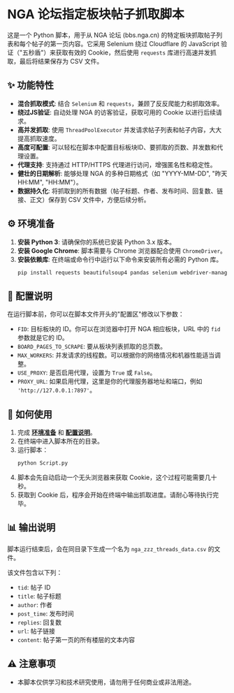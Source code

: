 # NGA 论坛指定板块帖子抓取脚本

这是一个 Python 脚本，用于从 NGA 论坛 (bbs.nga.cn) 的特定板块抓取帖子列表和每个帖子的第一页内容。它采用 Selenium 绕过 Cloudflare 的 JavaScript 验证（"五秒盾"）来获取有效的 Cookie，然后使用 `requests` 库进行高速并发抓取，最后将结果保存为 CSV 文件。

## ✨ 功能特性

-	**混合抓取模式**: 结合 `Selenium` 和 `requests`，兼顾了反反爬能力和抓取效率。
-	**绕过JS验证**: 自动处理 NGA 的访客验证，获取可用的 Cookie 以进行后续请求。
-	**高并发抓取**: 使用 `ThreadPoolExecutor` 并发请求帖子列表和帖子内容，大大提高抓取速度。
-	**高度可配置**: 可以轻松在脚本中配置目标板块ID、要抓取的页数、并发数和代理设置。
-	**代理支持**: 支持通过 HTTP/HTTPS 代理进行访问，增强匿名性和稳定性。
-	**健壮的日期解析**: 能够处理 NGA 的多种日期格式（如 "YYYY-MM-DD", "昨天 HH:MM", "HH:MM"）。
-	**数据持久化**: 将抓取到的所有数据（帖子标题、作者、发布时间、回复数、链接、正文）保存到 CSV 文件中，方便后续分析。

## ⚙️ 环境准备

1.  **安装 Python 3**: 请确保你的系统已安装 Python 3.x 版本。
2.  **安装 Google Chrome**: 脚本需要与 Chrome 浏览器配合使用 `ChromeDriver`。
3.  **安装依赖库**: 在终端或命令行中运行以下命令来安装所有必需的 Python 库。
    ```bash
    pip install requests beautifulsoup4 pandas selenium webdriver-manager
    ```

## 📝 配置说明

在运行脚本前，你可以在脚本文件开头的"配置区"修改以下参数：

-	`FID`: 目标板块的 ID。你可以在浏览器中打开 NGA 相应板块，URL 中的 `fid` 参数就是它的 ID。
-	`BOARD_PAGES_TO_SCRAPE`: 要从板块列表抓取的总页数。
-	`MAX_WORKERS`: 并发请求的线程数。可以根据你的网络情况和机器性能适当调整。
-	`USE_PROXY`: 是否启用代理，设置为 `True` 或 `False`。
-	`PROXY_URL`: 如果启用代理，这里是你的代理服务器地址和端口，例如 `'http://127.0.0.1:7897'`。

## 🚀 如何使用

1.  完成 **[环境准备](#⚙️-环境准备)** 和 **[配置说明](#📝-配置说明)**。
2.  在终端中进入脚本所在的目录。
3.  运行脚本：
    ```bash
    python Script.py
    ```
4.  脚本会先自动启动一个无头浏览器来获取 Cookie，这个过程可能需要几十秒。
5.  获取到 Cookie 后，程序会开始在终端中输出抓取进度。请耐心等待执行完毕。

## 📊 输出说明

脚本运行结束后，会在同目录下生成一个名为 `nga_zzz_threads_data.csv` 的文件。

该文件包含以下列：

-	`tid`: 帖子 ID
-	`title`: 帖子标题
-	`author`: 作者
-	`post_time`: 发布时间
-	`replies`: 回复数
-	`url`: 帖子链接
-	`content`: 帖子第一页的所有楼层的文本内容

## ⚠️ 注意事项

-	本脚本仅供学习和技术研究使用，请勿用于任何商业或非法用途。
